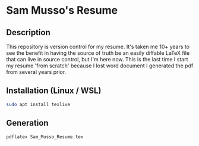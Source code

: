 # Sam Musso's Resume

## Description

This repository is version control for my resume. It's taken me 10+ years to see the benefit in having the source of truth be an easily diffable LaTeX file that can live in source control, but I'm here now. This is the last time I start my resume 'from scratch' because I lost word document I generated the pdf from several years prior. 

## Installation (Linux / WSL)

```bash
sudo apt install texlive
```

## Generation

```bash
pdflatex Sam_Musso_Resume.tex
```